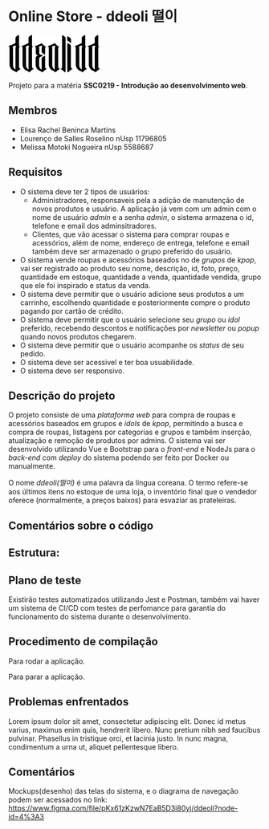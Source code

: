 # Online Store - ddeoli 떨이
![Screenshot](img/ddeoli.svg)
![Screenshot](assets/favicon.svg)

Projeto para a matéria **SSC0219 - Introdução ao desenvolvimento web**.

## Membros

- Elisa Rachel Beninca Martins
- Lourenço de Salles Roselino nUsp 11796805
- Melissa Motoki Nogueira nUsp 5588687

## Requisitos

- O sistema deve ter 2 tipos de usuários:
	- Administradores, responsaveis pela a adição de manutenção de novos produtos e usuário. A aplicação já vem com um admin com o nome de usuário _admin_ e a senha _admin_, o sistema armazena o id, telefone e email dos adminsitradores.
	- Clientes, que vão acessar o sistema para comprar roupas e acessórios, além de nome, endereço de entrega, telefone e email também deve ser armazenado o _grupo_ preferido do usuário.
- O sistema vende roupas e acessórios baseados no de _grupos_ de _kpop_, vai ser registrado ao produto seu nome, descrição, id, foto, preço, quantidade em estoque, quantidade a venda, quantidade vendida, grupo que ele foi inspirado e status da venda.
- O sistema deve permitir que o usuário adicione seus produtos a um carrinho, escolhendo quantidade e posteriormente compre o produto pagando por cartão de crédito.
- O sistema deve permitir que o usuário selecione seu _grupo_ ou _idol_ preferido, recebendo descontos e notificações por _newsletter_ ou _popup_ quando novos produtos chegarem.
- O sistema deve permitir que o usuário acompanhe os _status_ de seu pedido.
- O sistema deve ser acessivel e ter boa usuabilidade.
- O sistema deve ser responsivo.

## Descrição do projeto

O projeto consiste de uma _plataforma web_ para compra de roupas e acessórios baseados em grupos e _idols_ de _kpop_, permitindo a busca e compra de roupas, listagens por categorias e grupos e também inserção, atualização e remoção de produtos por admins. O sistema vai ser desenvolvido utilizando Vue e Bootstrap para o _front-end_ e NodeJs para o _back-end_ com _deploy_ do sistema podendo ser feito por Docker ou manualmente.

O nome _ddeoli(떨이)_ é uma palavra da língua coreana. O termo refere-se aos últimos itens no estoque de uma loja, o inventório final que o vendedor oferece (normalmente, a preços baixos) para esvaziar as prateleiras.

## Comentários sobre o código


Estrutura:
-

## Plano de teste

Existirão testes automatizados utilizando Jest e Postman, também vai haver um sistema de CI/CD com testes de perfomance para garantia do funcionamento do sistema durante o desenvolvimento.


## Procedimento de compilação

Para rodar a aplicação.


Para parar a aplicação.


## Problemas enfrentados

Lorem ipsum dolor sit amet, consectetur adipiscing elit. Donec id metus varius, maximus enim quis, hendrerit libero. Nunc pretium nibh sed faucibus pulvinar. Phasellus in tristique orci, et lacinia justo. In nunc magna, condimentum a urna ut, aliquet pellentesque libero.

## Comentários

Mockups(desenho) das telas do sistema, e o diagrama de navegação podem ser acessados no link: https://www.figma.com/file/pKx61zKzwN7EaB5D3i80yj/ddeoli?node-id=4%3A3
